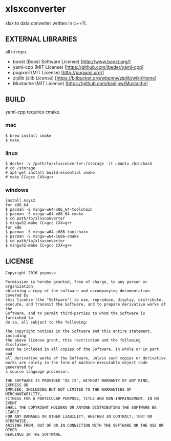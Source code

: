 # xlsxconverter

xlsx to data converter written in c++11.


## EXTERNAL LIBRARIES

all in repo.

- boost (Boost Software License) [http://www.boost.org/]
- yaml-cpp (MIT License) [https://github.com/jbeder/yaml-cpp]
- pugixml (MIT License) [http://pugixml.org/]
- ziplib (zlib License) [https://bitbucket.org/wbenny/ziplib/wiki/Home]
- Mustache (MIT License) [https://github.com/kainjow/Mustache]


## BUILD

yaml-cpp requires cmake.

### mac

    $ brew install cmake
    $ make

### linux

    $ docker -v /path/to/xlsxconverter:/storage -it ubuntu /bin/bash
    # cd /storage
    # apt-get install build-essential cmake
    # make CC=gcc CXX=g++

### windows

    install msys2
    for x86_64
    $ pacman -S mingw-w64-x86_64-toolchain
    $ pacman -S mingw-w64-x86_64-cmake
    $ cd path/to/xlsxconverter
    $ mingw32-make CC=gcc CXX=g++
    for x86
    $ pacman -S mingw-w64-i686-toolchain
    $ pacman -S mingw-w64-i686-cmake
    $ cd path/to/xlsxconverter
    $ mingw32-make CC=gcc CXX=g++


## LICENSE

    Copyright 2016 peposso

    Permission is hereby granted, free of charge, to any person or organization
    obtaining a copy of the software and accompanying documentation covered by
    this license (the "Software") to use, reproduce, display, distribute,
    execute, and transmit the Software, and to prepare derivative works of the
    Software, and to permit third-parties to whom the Software is furnished to
    do so, all subject to the following:

    The copyright notices in the Software and this entire statement, including
    the above license grant, this restriction and the following disclaimer,
    must be included in all copies of the Software, in whole or in part, and
    all derivative works of the Software, unless such copies or derivative
    works are solely in the form of machine-executable object code generated by
    a source language processor.

    THE SOFTWARE IS PROVIDED "AS IS", WITHOUT WARRANTY OF ANY KIND, EXPRESS OR
    IMPLIED, INCLUDING BUT NOT LIMITED TO THE WARRANTIES OF MERCHANTABILITY,
    FITNESS FOR A PARTICULAR PURPOSE, TITLE AND NON-INFRINGEMENT. IN NO EVENT
    SHALL THE COPYRIGHT HOLDERS OR ANYONE DISTRIBUTING THE SOFTWARE BE LIABLE
    FOR ANY DAMAGES OR OTHER LIABILITY, WHETHER IN CONTRACT, TORT OR OTHERWISE,
    ARISING FROM, OUT OF OR IN CONNECTION WITH THE SOFTWARE OR THE USE OR OTHER
    DEALINGS IN THE SOFTWARE.

